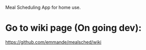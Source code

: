 Meal Scheduling App for home use. 

# Go to wiki page (On going dev):
https://github.com/emmande/mealsched/wiki
